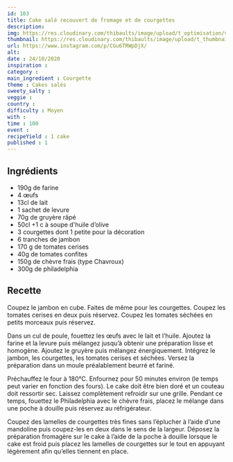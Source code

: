 ```yaml
---
id: 103
title: Cake salé recouvert de fromage et de courgettes
description: 
img: https://res.cloudinary.com/thibaults/image/upload/t_optimisation/v1603827498/Recipes/20201024_cake_sale_fromage_courgette.jpg
thumbnail: https://res.cloudinary.com/thibaults/image/upload/t_thumbnail_josie/v1603827498/Recipes/20201024_cake_sale_fromage_courgette.jpg
url: https://www.instagram.com/p/CGu6TRWpDjX/
alt: 
date : 24/10/2020
inspiration : 
category : 
main_ingredient : Courgette
theme : Cakes salés
sweety_salty : 
veggie : 
country :
difficulty : Moyen
with : 
time : 100
event :
recipeYield : 1 cake
published : 1
---
```


## Ingrédients
 - 190g de farine
 - 4 œufs
 - 13cl de lait
 - 1 sachet de levure
 - 70g de gruyère râpé
 - 50cl +1 c à soupe d'huile d’olive
 - 3 courgettes dont 1 petite pour la décoration
 - 6 tranches de jambon
 - 170 g de tomates cerises
 - 40g de tomates confites
 - 150g de chèvre frais (type Chavroux)
 - 300g de philadelphia

## Recette
Coupez le jambon en cube. Faites de même pour les courgettes. Coupez les tomates cerises en deux puis réservez. Coupez les tomates séchées en petits morceaux puis réservez.

Dans un cul de poule, fouettez les œufs avec le lait et l’huile. Ajoutez la farine et la levure puis mélangez jusqu’à obtenir une préparation lisse et homogène. Ajoutez le gruyère puis mélangez énergiquement. Intégrez le jambon, les courgettes, les tomates cerises et séchées. Versez la préparation dans un moule préalablement beurré et fariné.

Préchauffez le four à 180°C. Enfournez pour 50 minutes environ (le temps peut varier en fonction des fours). Le cake doit être bien doré et un couteau doit ressortir sec. Laissez complètement refroidir sur une grille. Pendant ce temps, fouettez le Philadelphia avec le chèvre frais, placez le mélange dans une poche à douille puis réservez au réfrigérateur.

Coupez des lamelles de courgettes très fines sans l’éplucher à l’aide d’une mandoline puis coupez-les en deux dans le sens de la largeur. Déposez la préparation fromagère sur le cake à l’aide de la poche à douille lorsque le cake est froid puis placez les lamelles de courgettes sur le tout en appuyant légèrement afin qu’elles tiennent en place.